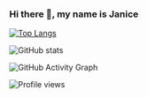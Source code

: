 ### Hi there 👋, my name is Janice

[![Top Langs](https://github-readme-stats.vercel.app/api/top-langs/?username=janice880624)](https://github.com/anuraghazra/github-readme-stats)

![GitHub stats](https://github-readme-stats.vercel.app/api?username=janice880624&show_icons=true&count_private=true)  

![GitHub Activity Graph](https://activity-graph.herokuapp.com/graph?username=janice880624)  

![Profile views](https://gpvc.arturio.dev/janice880624)  
